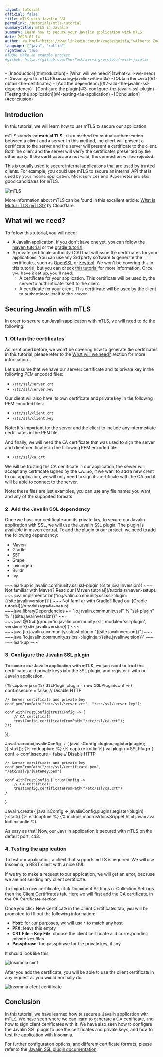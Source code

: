 ```yaml
---
layout: tutorial
official: false
title: mTLS with Javalin SSL
permalink: /tutorials/mtls-tutorial
summarytitle: mTLS in Javalin
summary: Learn how to secure your Javalin application with mTLS.
date: 2023-01-14
author: <a href="https://www.linkedin.com/in/zugazagoitia/">Alberto Zugazagoitia</a>
language: ["java", "kotlin"]
rightmenu: true
#TODO: Make an example project 
#github: https://github.com/The-Funk/serving-protobuf-with-javalin 
---
```


<!-- Nav menu from the titles -->
<div id="spy-nav" class="right-menu" markdown="1">
- [Introduction](#introduction)
- [What will we need?](#what-will-we-need)
- [Securing with mTLS](#securing-javalin-with-mtls)
  - [Obtain the certs](#1-obtain-the-certificates)
  - [Add the dependency](#2-add-the-javalin-ssl-dependency)
  - [Configure the plugin](#3-configure-the-javalin-ssl-plugin)
  - [Testing the application](#4-testing-the-application)
- [Conclusion](#conclusion)
</div>

## Introduction

In this tutorial, we will learn how to use mTLS to secure our application.

mTLS stands for **mutual TLS**. It is a method for mutual authentication between a client and a server. In this method, the client will present a certificate to the server and the server will present a certificate to the client. Both the client and the server will verify the certificates presented by the other party. If the certificates are not valid, the connection will be rejected.

This is usually used to secure internal applications that are used by trusted clients. For example, you could use mTLS to secure an internal API that is used by your mobile application. Microservices and Kubernetes are also good candidates for mTLS.

![mTLS](/img/posts/mtlsTutorial/mtls.png)

More information about mTLS can be found in this excellent article: [What is Mutual TLS (mTLS)?](https://www.cloudflare.com/learning/access-management/what-is-mutual-tls/) by Cloudflare.

## What will we need?

To follow this tutorial, you will need:

- A Javalin application, if you don't have one yet, you can follow the [maven tutorial](/tutorials/maven-tutorial) or the [gradle tutorial](/tutorials/gradle-tutorial).
- A private certificate authority (CA) that will issue the certificates for your applications. You can use any 3rd party software to generate the certificates, such as [OpenSSL](https://www.openssl.org/) or [Keytool](https://docs.oracle.com/en/java/javase/11/tools/keytool.html). We won't be covering this in this tutorial, but you can check [this tutorial](https://medium.com/weekly-webtips/how-to-generate-keys-for-mutual-tls-authentication-a90f53bcec64) for more information.
Once you have it set up, you'll need:
  - A certificate for your application. This certificate will be used by the server to authenticate itself to the client.
  - A certificate for your client. This certificate will be used by the client to authenticate itself to the server.

## Securing Javalin with mTLS

In order to secure our Javalin application with mTLS, we will need to do the following:

### 1. Obtain the certificates

As mentioned before, we won't be covering how to generate the certificates in this tutorial, please refer to the [What will we need?](#what-will-we-need) section for more information.

Let's assume that we have our servers certificate and its private key in the following PEM encoded files:

- `/etc/ssl/server.crt`
- `/etc/ssl/server.key`
  
Our client will also have its own certificate and private key in the following PEM encoded files:
- `/etc/ssl/client.crt`
- `/etc/ssl/client.key`

<div class="comment"> 
Note: It's important for the server and the client to include any intermediate certificates in the PEM file.
</div>

And finally, we will need the CA certificate that was used to sign the server and client certificates in the following PEM encoded file:
- `/etc/ssl/ca.crt`

We will be trusting the CA certificate in our application, the server will accept any certificate signed by the CA. So, if we want to add a new client to our application, we will only need to sign its certificate with the CA and it will be able to connect to the server.

<div class="comment"> 
Note: these files are just examples, you can use any file names you want, and any of the supported formats
</div>

### 2. Add the Javalin SSL dependency

Once we have our certificate and its private key, to secure our Javalin application with SSL, we will use the Javalin SSL plugin. The plugin is available in maven central. To add the plugin to our project, we need to add the following dependency:

<div class="multitab-code dependencies" data-tab="1">
<ul>
    <li data-tab="1">Maven</li>
    <li data-tab="2">Gradle</li>
    <li data-tab="3">SBT</li>
    <li data-tab="4">Grape</li>
    <li data-tab="5">Leiningen</li>
    <li data-tab="6">Buildr</li>
    <li data-tab="7">Ivy</li>
</ul>

<div data-tab="1" markdown="1">
~~~markup
<dependency>
    <groupId>io.javalin.community.ssl</groupId>
    <artifactId>ssl-plugin</artifactId>
    <version>{{site.javalinversion}}</version>
</dependency>
~~~
Not familiar with Maven? Read our [Maven tutorial](/tutorials/maven-setup).
</div>

<div data-tab="2" markdown="1">
~~~java
implementation("io.javalin.community.ssl:ssl-plugin:{{site.javalinversion}}")
~~~
Not familiar with Gradle? Read our [Gradle tutorial](/tutorials/gradle-setup).
</div>

<div data-tab="3" markdown="1">
~~~java
libraryDependencies += "io.javalin.community.ssl" % "ssl-plugin" % "{{site.javalinversion}}"
~~~
</div>

<div data-tab="4" markdown="1">
~~~java
@Grab(group='io.javalin.community.ssl', module='ssl-plugin', version='{{site.javalinversion}}')
~~~
</div>

<div data-tab="5" markdown="1">
~~~java
[io.javalin.community.ssl/ssl-plugin "{{site.javalinversion}}"]
~~~
</div>

<div data-tab="6" markdown="1">
~~~java
'io.javalin.community.ssl:ssl-plugin:jar:{{site.javalinversion}}'
~~~
</div>

<div data-tab="7" markdown="1">
~~~markup
<dependency org="io.javalin.community.ssl" name="ssl-plugin" rev="{{site.javalinversion}}" />
~~~
</div>
</div>

<style>
.bundle-hint p {
    margin-top: 8px;
    font-size: 14px;
}
</style>

### 3. Configure the Javalin SSL plugin

To secure our Javalin application with mTLS, we just need to load the certificates and private keys into the SSL plugin, and register it with our Javalin application.

{% capture java %}
SSLPlugin plugin = new SSLPlugin(conf -> {
    conf.insecure = false; // Disable HTTP

    // Server certificate and private key
    conf.pemFromPath("/etc/ssl/server.crt", "/etc/ssl/server.key"); 

    conf.withTrustConfig(trustConfig -> {
        // CA certificate
        trustConfig.certificateFromPath("/etc/ssl/ca.crt"); 
    });
});

Javalin.create(javalinConfig -> {
    javalinConfig.plugins.register(plugin);
}).start();
{% endcapture %}
{% capture kotlin %}
val plugin = SSLPlugin { conf ->
    conf.insecure = false // Disable HTTP

    // Server certificate and private key
    conf.pemFromPath("/etc/ssl/certificate.pem", "/etc/ssl/privateKey.pem") 

    conf.withTrustConfig { trustConfig ->
        // CA certificate
        trustConfig.certificateFromPath("/etc/ssl/ca.crt")
    }
}

Javalin.create { javalinConfig ->
    javalinConfig.plugins.register(plugin)
}.start()
{% endcapture %}
{% include macros/docsSnippet.html java=java kotlin=kotlin %}

As easy as that! Now, our Javalin application is secured with mTLS on the default port, 443.

### 4. Testing the application

To test our application, a client that supports mTLS is required. We will use Insomnia, a REST client with a nice GUI.

If we try to make a request to our application, we will get an error, because we are not sending any client certificate.

To import a new certificate, click Document Settings or Collection Settings then the Client Certificates tab.
Here we will first add the CA certificate, in the CA Certificate section.

Once you click New Certificate in the Client Certificates tab, you will be prompted to fill out the following information:

- **Host**: for our purposes, we will use `*` to match any host
- **PFX**: leave this empty
- **CRT File + Key File**: choose the client certificate and corresponding private key files
- **Passphrase**: the passphrase for the private key, if any

It should look like this:

![Insomnia conf](/img/posts/mtlsTutorial/insomnia-conf.png)

After you add the certificate, you will be able to use the client certificate in any request as you would normally do.

![Insomnia client certificate](/img/posts/mtlsTutorial/insomnia.png)

## Conclusion

In this tutorial, we have learned how to secure a Javalin application with mTLS. We have seen where we can learn to generate a CA certificate, and how to sign client certificates with it. We have also seen how to configure the Javalin SSL plugin to use the certificates and private keys, and how to test the application with Insomnia.

For further configuration options, and different certificate formats, please refer to the [Javalin SSL plugin documentation](/plugins/ssl-helpers).

